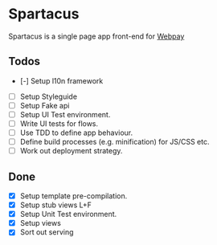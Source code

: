 # Spartacus

Spartacus is a single page app front-end for [Webpay](https://github.com/mozilla/webpay/)

## Todos

- [-] Setup l10n framework
- [ ] Setup Styleguide
- [ ] Setup Fake api
- [ ] Setup UI Test environment.
- [ ] Write UI tests for flows.
- [ ] Use TDD to define app behaviour.
- [ ] Define build processes (e.g. minification) for JS/CSS etc.
- [ ] Work out deployment strategy.

## Done

- [x] Setup template pre-compilation.
- [x] Setup stub views L+F
- [x] Setup Unit Test environment.
- [x] Setup views
- [x] Sort out serving
